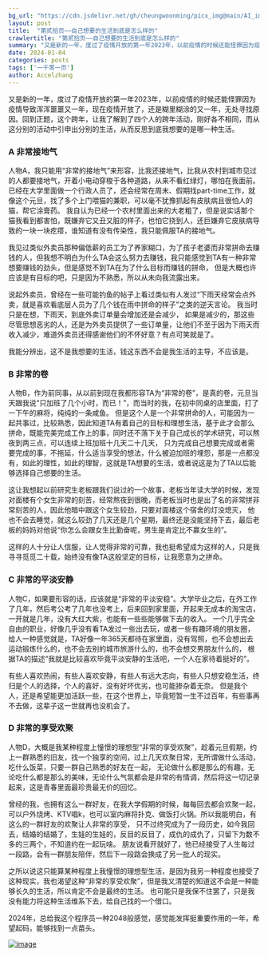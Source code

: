 ```yaml
---
bg_url: "https://cdn.jsdelivr.net/gh/cheungwoonming/picx_img@main/AI_img/AI-image-027.jpg"
layout: post
title:  "第贰拾页——自己想要的生活到底是怎么样的"
crawlertitle: "第贰拾页——自己想要的生活到底是怎么样的"
summary: "又是新的一年，度过了疫情开放的第一年2023年，以前疫情的时候还能怪罪因为疫情导致浑浑噩噩又一年，现在疫情开放了，还是糊里糊涂的又一年，无处寻找原因。回到正题，这个跨年，让我了解到了四个人的跨年活动，刚好各不相同，而从这分别的活动中引申出分别的生活，从而反思到底我想要的是哪一种生活..."
date: 2024-01-04
categories: posts
tags: ['一千零一页']
author: Accelzhang
---
```


又是新的一年，度过了疫情开放的第一年2023年，以前疫情的时候还能怪罪因为疫情导致浑浑噩噩又一年，现在疫情开放了，还是糊里糊涂的又一年，无处寻找原因。回到正题，这个跨年，让我了解到了四个人的跨年活动，刚好各不相同，而从这分别的活动中引申出分别的生活，从而反思到底我想要的是哪一种生活。

### A 非常接地气
人物A，我只能用“非常的接地气”来形容，比我还接地气，比我从农村到城市见过的人都要接地气，开着小电动穿梭于各种道路，从来不看红绿灯，哪怕在我面前。
已经在大学里面做一个行政人员了，还会经常在周末、假期找part-time工作，就像这个元旦，找了多个上门喂猫的兼职，可以毫不犹豫抓起有皮肤病且很怕人的猫，帮它涂膏药。
我自认为已经一个农村里面出来的大老粗了，但是说实话那个猫我看到都害怕，既嫌弃它又丑又脏的样子，也怕它挠到人，还巨嫌弃它皮肤病导致的一块一块疙瘩，谁知道有没有传染性，我只能佩服TA的接地气。

我见过类似外卖员那种偏低薪的员工为了养家糊口，为了孩子老婆而非常拼命去赚钱的人，但我想不明白为什么TA会这么努力去赚钱，我只能感觉到TA有一种非常想要赚钱的劲头，但是感觉不到TA在为了什么目标而赚钱的拼命，
但是大概也许应该是有目标的吧，只是因为不熟悉，所以从未向我流露出来。

说起外卖员，曾经在一些可能钓鱼的帖子上看过类似有人发过“下雨天经常会点外卖，就是喜欢看底层人员为了几个钱在雨中拼命的样子”之类的逆天言论。
我当时只是在想，下雨天，到底外卖订单量会增加还是会减少， 如果是减少的，那这些尽管思想恶劣的人，还是为外卖员提供了一些订单量，让他们不至于因为下雨天而收入减少，难道外卖员还得感谢他们的不怀好意？有点可笑就是了。

我能分辨出，这不是我想要的生活，钱这东西不会是我生活的主导，不应该是。

### B 非常的卷
人物B，作为前同事，从以前到现在我都形容TA为“非常的卷”，是真的卷，元旦当天跟我说“只加班了几个小时，而已！”，而当时的我，在初中同桌的店里面，打了一下午的麻将，纯纯的一条咸鱼。
但是这个人是一个非常拼命的人，可能因为一起共事过，比较熟悉，因此知道TA有着自己的目标和理想生活，基于此才会那么拼命，既能完美完成工作上的事，同时还不落下关于自己成长的学术研究，可以熬夜到两三点，可以连续上班加班十几天二十几天，
只为完成自己想要完成或者需要完成的事，不拖延，什么适当享受的想法，什么被迫加班的埋怨，那是一点都没有，如此的理性，如此的理智，这就是TA想要的生活，或者说这是为了TA以后能够选择自己想要的生活。

这让我想起以前研究生老板跟我们说过的一个故事，老板当年读大学的时候，发现对面楼有个女生非常的刻苦，经常熬夜到很晚，而老板当时也是出了名的非常拼非常刻苦的人，因此他暗中跟这个女生较劲，只要对面楼这个宿舍的灯没熄灭，
他也不会去睡觉，就这么较劲了几天还是几个星期，最终还是没能坚持下去，最后老板的妈妈对他说“你怎么会跟女生比勤奋呢，男生是肯定比不赢女生的”。

这样的人十分让人信服，让人觉得非常的可靠，我也挺希望成为这样的人，只是我寻寻觅觅二十载，始终没有像TA这般坚定的目标，让我愿意为之拼命。

### C 非常的平淡安静
人物C，如果要形容的话，应该就是“非常的平淡安稳”。大学毕业之后，在外工作了几年，然后考公考了几年也没考上，后来回到家里面，开起来无成本的淘宝店，一开就是几年，没有大红大紫，也能有一些些能够做下去的收入。
一个几乎完全自由的职业，好像几乎没有看TA发过一些出去玩，或者一些有趣环境的朋友圈，给人一种感觉就是，TA好像一年365天都待在家里面，没有驾照，也不会想出去运动锻炼什么的，也不会去别的城市旅游什么的，也不会想交男朋友什么的，
根据TA的描述“我就是比较喜欢毕竟平淡安静的生活吧，一个人在家待着挺好的”。

有些人喜欢热闹，有些人喜欢安静，有些人有远大志向，有些人只想安稳生活，终归是个人的选择，个人的喜好，没有好坏优劣，也可能掺杂着无奈。
但是我个人，还是希望能更加活跃一些，在这个世界上，毕竟短暂一生不过百年，有些事再不去做，这辈子这一世就再也没机会了。

### D 非常的享受欢聚
人物D，大概是我某种程度上憧憬的理想型“非常的享受欢聚”，趁着元旦假期，约上一群熟悉的旧友，找一个独享的空间，过上几天欢聚日常，无所谓做什么活动，吃什么饭菜，只要一群自己熟悉的好友在一起，
无论做什么都是那么的有趣，无论吃什么都是那么的美味，无论什么气氛都会是非常的有情调，然后将这一切记录起来，这是青春里面最珍贵最无价的回忆。

曾经的我，也拥有这么一群好友，在我大学假期的时候，每每回去都会欢聚一起，可以户外烧烤、KTV唱k，也可以室内麻将扑克、做饭打火锅。所以我能明白，有这么的一群好友的欢聚让人非常的享受，
只不过终究成为了一段历史，如今我回去，结婚的结婚了，生娃的生娃的，反目的反目了，成仇的成仇了，只留下为数不多的三两个，不知道约在一起玩啥。
朋友说看开就好了，他已经接受了人生每过一段路，会有一群朋友陪伴，然后下一段路会换成了另一批人的现实。

之所以说这只能算某种程度上我憧憬的理想型生活，是因为我另一种程度也接受了这种现实，我也渴望这种“非常的享受欢聚”，但是我又清楚的知道这不会是一种能够长久的生活，所以肯定不会是最终的生活。
也可能只是我保不住罢了，只是我没有能力将这种生活维系下去，给自己找的一个借口。

2024年，总给我这个程序员一种2048般感觉，感觉能发挥挺重要作用的一年，希望起码，能够找到一点苗头。

[![image](https://cdn.jsdelivr.net/gh/cheungwoonming/picx_img@main/AI_img/AI-image-027.jpg)](https://cdn.jsdelivr.net/gh/cheungwoonming/picx_img@main/AI_img/AI-image-027.jpg)
